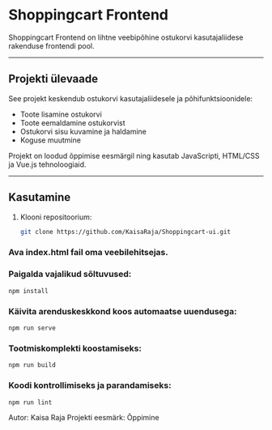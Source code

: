 # Shoppingcart Frontend

Shoppingcart Frontend on lihtne veebipõhine ostukorvi kasutajaliidese rakenduse frontendi pool.

---

## Projekti ülevaade

See projekt keskendub ostukorvi kasutajaliidesele ja põhifunktsioonidele:

- Toote lisamine ostukorvi
- Toote eemaldamine ostukorvist
- Ostukorvi sisu kuvamine ja haldamine
- Koguse muutmine

Projekt on loodud õppimise eesmärgil ning kasutab JavaScripti, HTML/CSS ja Vue.js tehnoloogiaid.

---
## Kasutamine

1. Klooni repositoorium:
   ```bash
   git clone https://github.com/KaisaRaja/Shoppingcart-ui.git

### Ava index.html fail oma veebilehitsejas.

### Paigalda vajalikud sõltuvused:
```
npm install
```

### Käivita arenduskeskkond koos automaatse uuendusega:
```
npm run serve
```

### Tootmiskomplekti koostamiseks:
```
npm run build
```

### Koodi kontrollimiseks ja parandamiseks:
```
npm run lint
```


Autor: Kaisa Raja 
Projekti eesmärk: Õppimine

